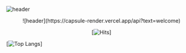 ![header](https://capsule-render.vercel.app/api?type=Cylinder)
<div align="center">
	![header](https://capsule-render.vercel.app/api?text=welcome)
</div>

<div align=center>
	
[![Hits](https://hits.seeyoufarm.com/api/count/incr/badge.svg?url=https%3A%2F%2Fgithub.com%2Fcllapsh&count_bg=%2379C83D&title_bg=%23555555&icon=&icon_color=%23E7E7E7&title=hits&edge_flat=false)]
	
 </div>

[![Top Langs](https://github-readme-stats.vercel.app/api/top-langs/?username=cllapsh)]
